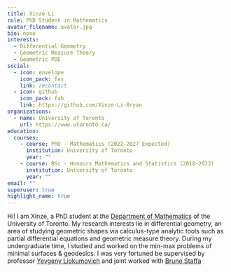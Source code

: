 ```yaml
---
title: Xinze Li
role: PhD Student in Mathematics
avatar_filename: avatar.jpg
bio: none
interests:
  - Differential Geometry
  - Geometric Measure Theory
  - Geometric PDE
social:
  - icon: envelope
    icon_pack: fas
    link: /#contact
  - icon: github
    icon_pack: fab
    link: https://github.com/Xinze-Li-Bryan
organizations:
  - name: University of Toronto
    url: https://www.utoronto.ca/
education:
  courses:
    - course: PhD - Mathematics (2022-2027 Expected)
      institution: University of Toronto
      year: ""
    - course: BSc - Honours Mathematics and Statistics (2018-2022)
      institution: University of Toronto
      year: ""
email: ""
superuser: true
highlight_name: true
---
```

Hi! I am Xinze, a PhD student at the [Department of Mathematics](https://www.math.toronto.edu/cms/) of the University of Toronto. My research interests lie in differential geometry, an area of studying geometric shapes via calculus-type analytic tools such as partial differential equations and geometric measure theory. During my undergraduate time, I studied and worked on the min-max problems of minimal surfaces & geodesics. I was very fortuned be supervised by professor [Yevgeny Liokumovich](https://www.math.toronto.edu/ylio/) and joint worked with [Bruno Staffa](http://www.math.toronto.edu/cms/people/students/graduate/staffa-bruno/)